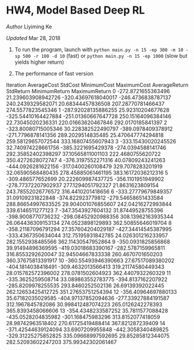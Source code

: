 # HW4, Model Based Deep RL

_Author_ Liyiming Ke

_Updated_ Mar 28, 2018


1. To run the program, launch with `python main.py -n 15 -ep 300 -m 10 -sp 500 -r 100 -d 10`  (fast) or `python main.py -n 15 -ep 1000` (slow but yields higher return)

2. The performance of fast version

Iteration       AverageCost     StdCost MinimumCost     MaximumCost     AverageReturn  StdReturn        MinimumReturn   MaximumReturn
0       -272.8721655363496      21.239603908942726      -320.43697618040017     -246.4736838787137      240.2439329582071       20.68344457836508       207.28770781466437     274.5577823545346
1       -287.92028135886255     25.92310204677628       -325.54410164427884     -251.01360667647728     250.15164096384146      22.73045020236331       220.01663620467846     292.0170185841397
2       -323.80080715005346     30.228382522490797      -389.0978409378912      -271.7796878141356      289.2029514835485       25.470647774294818      259.58129657072544     333.16807455607943
3       -333.15430020245526     32.740974228661756      -385.3221695429378      -274.0394588141746      292.35852402398297      37.10565811001103       222.4680755620722      350.4272628072747
4       -376.3197552271316      40.07809243241263       -444.0926281622156      -317.0400260108479      329.7078283201919       32.06590568480435       278.45885061461195     383.16172036212316
5       -309.486577652699       20.222609987437725      -356.1101951949902      -278.77372207902937     277.1294051792327       21.8631623809154        243.78552026776572     316.4410201418656
6       -333.27779679849357     31.09109231822848       -374.822923779812       -279.54658651433584     288.86654997633525      29.904001076855607      242.04216272993844     339.6146511277123
7       -347.3543927604132      31.87449528755396       -398.9008770736232      -298.08452920988356     308.13962163935344      26.064436309153134      274.0523898129893      362.50855646019704
8       -358.21187096791294     27.357604204029187      -427.34414545387995     -333.4367350634044      312.75195931842785      24.026301216233957      282.1552938485566      362.11430547952864
9       -350.0931825856868      39.91494896369595       -419.03018683390167     -282.5787159965811      316.8553292620047       32.94504667833338       260.4670701650203      360.37675813391917
10      -360.55493946390663     27.67517089380202       -404.1814038418491      -309.4632013566413      319.21174580449343      28.015782572396002      278.0781502604923      362.4407932260329
11      -335.3625259508714      33.089863552783775      -394.8137162207922      -285.8209978255535      293.8460252502136       26.69139392022445       262.12653425412725     351.27653751254394
12      -356.40964697880133     35.67182035029585       -404.97137852094636     -277.33927884191587     312.1967845782086       30.998412487074223      265.0126242278393      365.8393458066606
13      -354.4348233587252      35.7811577088428        -435.0528204835982      -301.168475983296       313.8152077418059       28.98742963518402       270.61725419488414     367.821287239409
14      -371.42544639124094     33.6907209955848        -442.3058340489825      -329.31225275852825     335.09668997592695      29.85285812344075       282.52093602247203     375.99342302061467